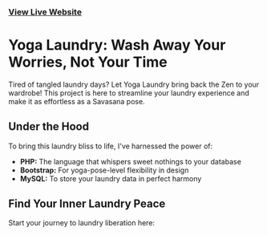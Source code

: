 ### [View Live Website](https://yogalaundry21.000webhostapp.com)

# Yoga Laundry: Wash Away Your Worries, Not Your Time

Tired of tangled laundry days? Let Yoga Laundry bring back the Zen to your wardrobe! This project is here to streamline your laundry experience and make it as effortless as a Savasana pose.

## Under the Hood

To bring this laundry bliss to life, I've harnessed the power of:

- **PHP:** The language that whispers sweet nothings to your database
- **Bootstrap:** For yoga-pose-level flexibility in design
- **MySQL:** To store your laundry data in perfect harmony

## Find Your Inner Laundry Peace

Start your journey to laundry liberation here:
